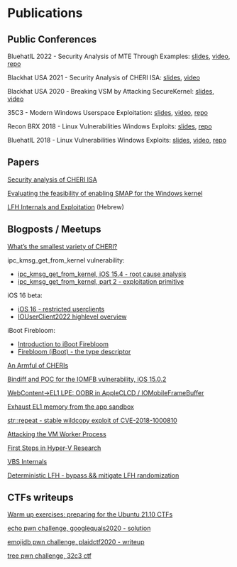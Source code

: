 # Publications

## Public Conferences
BluehatIL 2022 - Security Analysis of MTE Through Examples: [slides](https://github.com/saaramar/security_analysis_mte/blob/main/Security%20Analysis%20of%20MTE%20Through%20Examples.pdf), [video](https://www.youtube.com/watch?v=LV8BK1ns1Ow), [repo](https://github.com/saaramar/security_analysis_mte)

Blackhat USA 2021 - Security Analysis of CHERI ISA: [slides](https://github.com/microsoft/MSRC-Security-Research/blob/master/presentations/2021_08_BlackHatUSA/BHUSA21_Security_Analysis_of_CHERI_ISA.pdf), [video](https://www.youtube.com/watch?v=0lKeSNHGIq4)

Blackhat USA 2020 - Breaking VSM by Attacking SecureKernel: [slides](https://github.com/microsoft/MSRC-Security-Research/blob/master/presentations/2020_08_BlackHatUSA/Breaking_VSM_by_Attacking_SecureKernel.pdf), [video](https://www.youtube.com/watch?v=pm1ejZ3LkYU)

35C3 - Modern Windows Userspace Exploitation: [slides](https://github.com/saaramar/Publications/blob/master/35C3_Windows_Mitigations/Modern%20Windows%20Userspace%20Exploitation.pdf), [video](https://www.youtube.com/watch?v=kg0J8nRIAhk), [repo](https://github.com/saaramar/35C3_Modern_Windows_Userspace_Exploitation)

Recon BRX 2018 - Linux Vulnerabilities Windows Exploits: [slides](https://recon.cx/2018/brussels/resources/slides/RECON-BRX-2018-Linux-Vulnerabilities_Windows-Exploits--Escalating-Privileges-with-WSL.pdf), [repo](https://github.com/saaramar/execve_exploit)

BluehatIL 2018 - Linux Vulnerabilities Windows Exploits: [slides](https://github.com/saaramar/Publications/blob/master/BluehatIL_2018_WSL_exploit/WSL_slides.pdf), [video](https://www.youtube.com/watch?v=3deJvbBHET4&feature=youtu.be), [repo](https://github.com/saaramar/execve_exploit)

## Papers
[Security analysis of CHERI ISA](https://github.com/microsoft/MSRC-Security-Research/blob/master/papers/2020/Security%20analysis%20of%20CHERI%20ISA.pdf)

[Evaluating the feasibility of enabling SMAP for the Windows kernel](https://github.com/microsoft/MSRC-Security-Research/blob/master/papers/2020/Evaluating%20the%20feasibility%20of%20enabling%20SMAP%20for%20the%20Windows%20kernel.pdf)

[LFH Internals and Exploitation](https://github.com/saaramar/Publications/blob/master/Digitalwhisper_LFH/LFH_internals_and_exploitation.pdf) (Hebrew)

## Blogposts / Meetups
[What’s the smallest variety of CHERI?](https://msrc-blog.microsoft.com/2022/09/06/whats-the-smallest-variety-of-cheri/)

ipc_kmsg_get_from_kernel vulnerability:

* [ipc_kmsg_get_from_kernel, iOS 15.4 - root cause analysis](https://saaramar.github.io/ipc_kmsg_vuln_blogpost/)
* [ipc_kmsg_get_from_kernel, part 2 - exploitation primitive](https://saaramar.github.io/ipc_kmsg_blogpost_part2/)

iOS 16 beta:

* [iOS 16 - restricted userclients](https://saaramar.github.io/ios16_restricted_iouserclients/)
* [IOUserClient2022 highlevel overview](https://saaramar.github.io/iouc22_overview/)

iBoot Firebloom:

* [Introduction to iBoot Firebloom](https://saaramar.github.io/iBoot_firebloom/)
* [Firebloom (iBoot) - the type descriptor](https://saaramar.github.io/iBoot_firebloom_type_desc/)

[An Armful of CHERIs](https://msrc-blog.microsoft.com/2022/01/20/an_armful_of_cheris/)

[Bindiff and POC for the IOMFB vulnerability, iOS 15.0.2](https://saaramar.github.io/IOMFB_integer_overflow_poc/)

[WebContent->EL1 LPE: OOBR in AppleCLCD / IOMobileFrameBuffer](https://saaramar.github.io/IOMobileFrameBuffer_LPE_POC/)

[Exhaust EL1 memory from the app sandbox](https://saaramar.github.io/iOS_memory_exhaustion_writeup/)

[str::repeat - stable wildcopy exploit of CVE-2018-1000810](https://saaramar.github.io/str_repeat_exploit/)

[Attacking the VM Worker Process](https://msrc-blog.microsoft.com/2019/09/11/attacking-the-vm-worker-process)

[First Steps in Hyper-V Research](http://aka.ms/hvresearch101)

[VBS Internals](https://github.com/saaramar/Publications/blob/master/BluehatIL_VBS_meetup/VBS_Internals.pdf)

[Deterministic LFH - bypass && mitigate LFH randomization](https://github.com/saaramar/Deterministic_LFH)

## CTFs writeups
[Warm up exercises: preparing for the Ubuntu 21.10 CTFs](https://saaramar.github.io/exploit_pwn_chgs_ubuntu_21.10/)

[echo pwn challenge, googlequals2020 - solution](https://github.com/saaramar/echo_googlequals2020)

[emojidb pwn challenge, plaidctf2020 - writeup](https://saaramar.github.io/emojidb_plaidctf2020/)

[tree pwn challenge, 32c3 ctf](https://github.com/saaramar/32c3-tree-pwn500)

